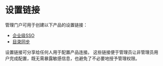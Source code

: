 # 设置链接

管理门户可用于创建以下产品的设置链接：

- [企业级SSO](./setup-links/jackson)
- [目录同步](./setup-links/directory-sync)

设置链接可分享给任何人用于配置产品连接。
这些链接便于管理员让非管理员用户完成配置，既无需暴露敏感信息，也避免了不必要地授予管理权限。